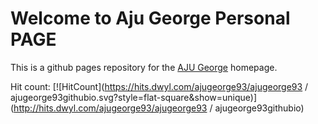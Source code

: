 # Welcome to  Aju George Personal PAGE
This is a github pages repository for the [AJU George](https://ajugeorge93.github.io) homepage.                 

Hit count:    [![HitCount](https://hits.dwyl.com/ajugeorge93/ajugeorge93 / ajugeorge93githubio.svg?style=flat-square&show=unique)](http://hits.dwyl.com/ajugeorge93/ajugeorge93 / ajugeorge93githubio)
